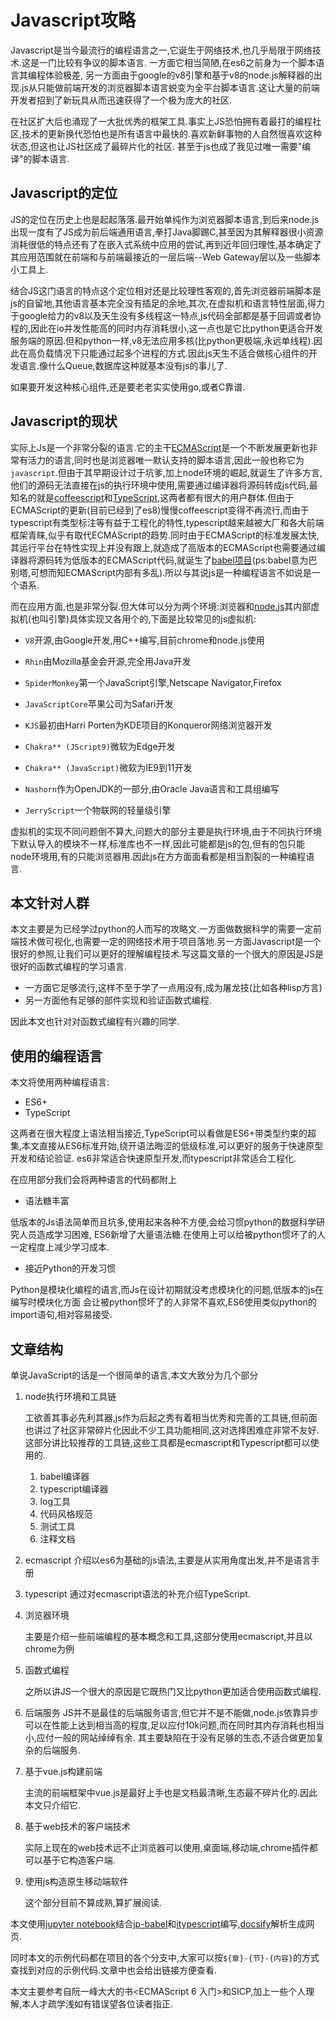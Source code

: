# Javascript攻略

Javascript是当今最流行的编程语言之一,它诞生于网络技术,也几乎局限于网络技术.这是一门比较有争议的脚本语言.
一方面它相当简陋,在es6之前身为一个脚本语言其编程体验极差,
另一方面由于google的v8引擎和基于v8的node.js解释器的出现.js从只能做前端开发的浏览器脚本语言蜕变为全平台脚本语言.这让大量的前端开发者招到了新玩具从而迅速获得了一个极为庞大的社区.

在社区扩大后也涌现了一大批优秀的框架工具.事实上JS恐怕拥有着最打的编程社区,技术的更新换代恐怕也是所有语言中最快的.喜欢新鲜事物的人自然很喜欢这种状态,但这也让JS社区成了最碎片化的社区.
甚至于js也成了我见过唯一需要"编译"的脚本语言.

## Javascript的定位

JS的定位在历史上也是起起落落.最开始单纯作为浏览器脚本语言,到后来node.js出现一度有了JS成为前后端通用语言,拳打Java脚踢C,甚至因为其解释器很小资源消耗很低的特点还有了在嵌入式系统中应用的尝试,再到近年回归理性,基本确定了其应用范围就在前端和与前端最接近的一层后端--Web Gateway层以及一些脚本小工具上.

结合JS这门语言的特点这个定位相对还是比较理性客观的,首先浏览器前端脚本是js的自留地,其他语言基本完全没有插足的余地,其次,在虚拟机和语言特性层面,得力于google给力的v8以及天生没有多线程这一特点,js代码全部都是基于回调或者协程的,因此在io并发性能高的同时内存消耗很小,这一点也是它比python更适合开发服务端的原因.但和python一样,v8无法应用多核(比python更极端,永远单线程).因此在高负载情况下只能通过起多个进程的方式.因此js天生不适合做核心组件的开发语言.像什么Queue,数据库这种就基本没有js的事儿了.

如果要开发这种核心组件,还是要老老实实使用go,或者C靠谱.

## Javascript的现状

实际上Js是一个非常分裂的语言.它的主干[ECMAScript](https://baike.baidu.com/item/ECMAScript/1889420?fr=aladdin)是一个不断发展更新也非常有活力的语言,同时也是浏览器唯一默认支持的脚本语言,因此一般也称它为`javascript`.但由于其早期设计过于坑爹,加上node环境的崛起,就诞生了许多方言,他们的源码无法直接在js的执行环境中使用,需要通过编译器将源码转成js代码,最知名的就是[coffeescript](http://coffee-script.org/)和[TypeScript](https://www.tslang.cn/docs/home.html),这两者都有很大的用户群体.但由于ECMAScript的更新(目前已经到了es8)慢慢coffeescript变得不再流行,而由于typescript有类型标注等有益于工程化的特性,typescript越来越被大厂和各大前端框架青睐,似乎有取代ECMAScript的趋势.同时由于ECMAScript的标准发展太快,其运行平台在特性实现上并没有跟上,就造成了高版本的ECMAScript也需要通过编译器将源码转为低版本的ECMAScript代码,就诞生了[babel项目](https://www.babeljs.cn/)(ps:babel意为巴别塔,可想而知ECMAScript内部有多乱).所以与其说js是一种编程语言不如说是一个语系.

而在应用方面,也是非常分裂.但大体可以分为两个环境:浏览器和[node.js](https://nodejs.org/en/)其内部虚拟机(也叫引擎)具体实现又各用个的,下面是比较常见的js虚拟机:

+ `V8`开源,由Google开发,用C++编写,目前chrome和node.js使用

+ `Rhin`由Mozilla基金会开源,完全用Java开发

+ `SpiderMonkey`第一个JavaScript引擎,Netscape Navigator,Firefox

+ `JavaScriptCore`苹果公司为Safari开发

+ `KJS`最初由Harri Porten为KDE项目的Konqueror网络浏览器开发

+ `Chakra** (JScript9)`微软为Edge开发

+ `Chakra** (JavaScript)`微软为IE9到11开发

+ `Nashorn`作为OpenJDK的一部分,由Oracle Java语言和工具组编写

+ `JerryScript`一个物联网的轻量级引擎

虚拟机的实现不同问题倒不算大,问题大的部分主要是执行环境,由于不同执行环境下默认导入的模块不一样,标准库也不一样,因此可能都是js的包,但有的包只能node环境用,有的只能浏览器用.因此js在方方面面看都是相当割裂的一种编程语言.

## 本文针对人群

本文主要是为已经学过python的人而写的攻略文.一方面做数据科学的需要一定前端技术做可视化,也需要一定的网络技术用于项目落地.另一方面Javascript是一个很好的参照,让我们可以更好的理解编程技术.写这篇文章的一个很大的原因是JS是很好的函数式编程的学习语言.

+ 一方面它足够流行,这样不至于学了一点用没有,成为屠龙技(比如各种lisp方言)
+ 另一方面他有足够的部件实现和验证函数式编程.

因此本文也针对对函数式编程有兴趣的同学.

## 使用的编程语言

本文将使用两种编程语言:

+ ES6+
+ TypeScript

这两者在很大程度上语法相当接近,TypeScript可以看做是ES6+带类型约束的超集,本文直接从ES6标准开始,绕开语法晦涩的低级标准,可以更好的服务于快速原型开发和结论验证.
es6非常适合快速原型开发,而typescript非常适合工程化.

在应用部分我们会将两种语言的代码都附上

+ 语法糖丰富

低版本的Js语法简单而且坑多,使用起来各种不方便,会给习惯python的数据科学研究人员造成学习困难, ES6新增了大量语法糖.在使用上可以给被python惯坏了的人一定程度上减少学习成本.

+ 接近Python的开发习惯

Python是模块化编程的语言,而Js在设计初期就没考虑模块化的问题,低版本的js在编写时模块化方面 会让被python惯坏了的人非常不喜欢,ES6使用类似python的import语句,相对容易接受.

## 文章结构

单说JavaScript的话是一个很简单的语言,本文大致分为几个部分

1. node执行环境和工具链

    工欲善其事必先利其器,js作为后起之秀有着相当优秀和完善的工具链,但前面也讲过了社区非常碎片化因此不少工具功能相同,这对选择困难症非常不友好.
    这部分讲比较推荐的工具链,这些工具都是ecmascript和Typescript都可以使用的.

    1. babel编译器
    2. typescript编译器
    3. log工具
    4. 代码风格规范
    5. 测试工具
    6. 注释文档


2. ecmascript
    介绍以es6为基础的js语法,主要是从实用角度出发,并不是语言手册

3. typescript
    通过对ecmascript语法的补充介绍TypeScript.

4. 浏览器环境

    主要是介绍一些前端编程的基本概念和工具,这部分使用ecmascript,并且以chrome为例

5. 函数式编程

    之所以讲JS一个很大的原因是它既热门又比python更加适合使用函数式编程.

6. 后端服务
    JS并不是最佳的后端服务语言,但它并不是不能做,node.js依靠异步可以在性能上达到相当高的程度,足以应付10k问题,而在同时其内存消耗也相当小,应付一般的网站绰绰有余.
    其主要缺陷在于没有足够的生态,不适合做更加复杂的后端服务.
    
7.  基于vue.js构建前端

    主流的前端框架中vue.js是最好上手也是文档最清晰,生态最不碎片化的.因此本文只介绍它.

8.  基于web技术的客户端技术

    实际上现在的web技术远不止浏览器可以使用,桌面端,移动端,chrome插件都可以基于它构造客户端.

9.  使用js构造原生移动端软件

    这个部分目前不算成熟,算扩展阅读.

本文使用[jupyter notebook](https://jupyter.org/)结合[jp-babel](https://www.npmjs.com/package/jp-babel)和[itypescript](https://github.com/nearbydelta/itypescript)编写,[docsify](https://docsify.js.org/#/?id=docsify)解析生成网页.

同时本文的示例代码都在项目的各个分支中,大家可以按`${章}-{节}-{内容}`的方式查找到对应的示例代码.文章中也会给出链接方便查看.

本文主要参考自阮一峰大大的书<ECMAScript 6 入门>和SICP,加上一些个人理解,本人才疏学浅如有错误望各位读者指正.
